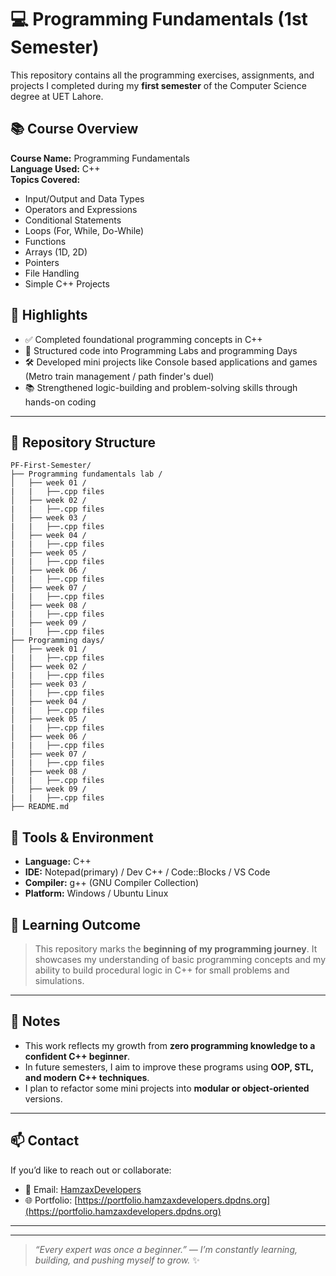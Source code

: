 # 💻 Programming Fundamentals (1st Semester)

This repository contains all the programming exercises, assignments, and projects I completed during my **first semester** of the Computer Science degree at UET Lahore.

## 📚 Course Overview

**Course Name:** Programming Fundamentals  
**Language Used:** C++  
**Topics Covered:**
- Input/Output and Data Types
- Operators and Expressions
- Conditional Statements
- Loops (For, While, Do-While)
- Functions
- Arrays (1D, 2D)
- Pointers 
- File Handling
- Simple C++ Projects

## 🚀 Highlights

- ✅ Completed foundational programming concepts in C++
- 📁 Structured code into Programming Labs and programming Days
- 🛠️ Developed mini projects like Console based applications and games (Metro train management / path finder's duel)
- 📚 Strengthened logic-building and problem-solving skills through hands-on coding

---
## 📁 Repository Structure

```text
PF-First-Semester/
├── Programming fundamentals lab /
│   ├── week 01 /
|   |   ├──.cpp files   
│   ├── week 02 /
|   |   ├──.cpp files
│   ├── week 03 /
|   |   ├──.cpp files   
│   ├── week 04 /
|   |   ├──.cpp files
│   ├── week 05 /
|   |   ├──.cpp files   
│   ├── week 06 /
|   |   ├──.cpp files
│   ├── week 07 /
|   |   ├──.cpp files   
│   ├── week 08 /
|   |   ├──.cpp files
│   ├── week 09 /
|   |   ├──.cpp files     
├── Programming days/
│   ├── week 01 /
|   |   ├──.cpp files   
│   ├── week 02 /
|   |   ├──.cpp files
│   ├── week 03 /
|   |   ├──.cpp files   
│   ├── week 04 /
|   |   ├──.cpp files
│   ├── week 05 /
|   |   ├──.cpp files   
│   ├── week 06 /
|   |   ├──.cpp files
│   ├── week 07 /
|   |   ├──.cpp files   
│   ├── week 08 /
|   |   ├──.cpp files
│   ├── week 09 /
|   |   ├──.cpp files    
├── README.md
```
## 🔧 Tools & Environment

- **Language:** C++
- **IDE:** Notepad(primary) / Dev C++ / Code::Blocks / VS Code
- **Compiler:** g++ (GNU Compiler Collection)
- **Platform:** Windows / Ubuntu Linux


## 🧠 Learning Outcome

> This repository marks the **beginning of my programming journey**. It showcases my understanding of basic programming concepts and my ability to build procedural logic in C++ for small problems and simulations.

---

## 📌 Notes

- This work reflects my growth from **zero programming knowledge to a confident C++ beginner**.
- In future semesters, I aim to improve these programs using **OOP, STL, and modern C++ techniques**.
- I plan to refactor some mini projects into **modular or object-oriented** versions.

---

## 📫 Contact

If you’d like to reach out or collaborate:

- 📧 Email: [HamzaxDevelopers](mailto:hamzaxdevelopers1223@gmail.com)
- 🌐 Portfolio: [https://portfolio.hamzaxdevelopers.dpdns.org](https://portfolio.hamzaxdevelopers.dpdns.org) 

---

---
> _“Every expert was once a beginner.” — I’m constantly learning, building, and pushing myself to grow._ ✨
